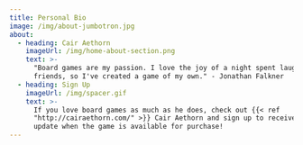 ```yaml
---
title: Personal Bio
image: /img/about-jumbotron.jpg
about:
  - heading: Cair Aethorn
    imageUrl: /img/home-about-section.png
    text: >-
      "Board games are my passion. I love the joy of a night spent laughing with
      friends, so I've created a game of my own." - Jonathan Falkner
  - heading: Sign Up
    imageUrl: /img/spacer.gif
    text: >-
      If you love board games as much as he does, check out {{< ref
      "http://cairaethorn.com/" >}} Cair Aethorn and sign up to receive an
      update when the game is available for purchase!
---
```


